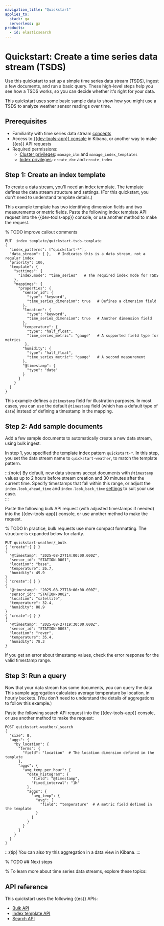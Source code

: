```yaml
---
navigation_title: "Quickstart"
applies_to:
  stack: ga
  serverless: ga
products:
  - id: elasticsearch
---
```


# Quickstart: Create a time series data stream (TSDS)

Use this quickstart to set up a simple time series data stream (TSDS), ingest a few documents, and run a basic query. These high-level steps help you see how a TSDS works, so you can decide whether it's right for your data.

This quickstart uses some basic sample data to show how you might use a TSDS to analyze weather sensor readings over time. 

## Prerequisites

* Familiarity with time series data stream [concepts](time-series-data-stream-tsds.md) 
* Access to [{{dev-tools-app}} console](/explore-analyze/query-filter/tools/console.md) in Kibana, or another way to make {{es}} API requests
* Required permissions: 
    * [Cluster privileges](/deploy-manage/users-roles/cluster-or-deployment-auth/elasticsearch-privileges.md#privileges-list-cluster): `manage_ilm` and `manage_index_templates`
    * [Index privileges](/deploy-manage/users-roles/cluster-or-deployment-auth/elasticsearch-privileges.md#privileges-list-indices): `create_doc` and `create_index`


## Step 1: Create an index template

To create a data stream, you'll need an index template. The template defines the data stream structure and settings. (For this quickstart, you don't need to understand template details.)

This example template has two identifying dimension fields and two measurements or metric fields. Paste the following index template API request into the {{dev-tools-app}} console, or use another method to make the request.

% TODO improve callout comments

``` console
PUT _index_template/quickstart-tsds-template  
{
  "index_patterns": ["quickstart-*"],
  "data_stream": { },   # Indicates this is a data stream, not a regular index
  "priority": 100, 
  "template": {
    "settings": {
      "index.mode": "time_series"   # The required index mode for TSDS
    },
    "mappings": {
      "properties": {
        "sensor_id": {
          "type": "keyword",
          "time_series_dimension": true   # Defines a dimension field
        },
        "location": {
          "type": "keyword",
          "time_series_dimension": true   # Another dimension field
        },
        "temperature": {
          "type": "half_float",
          "time_series_metric": "gauge"   # A supported field type for metrics
         },
        "humidity": {
          "type": "half_float",
          "time_series_metric": "gauge"   # A second measurement
        },
        "@timestamp": {
          "type": "date"
        }
      }
    }
  }
}

```

This example defines a `@timestamp` field for illustration purposes. In most cases, you can use the default `@timestamp` field (which has a default type of `date`) instead of defining a timestamp in the mapping. 

## Step 2: Add sample documents

Add a few sample documents to automatically create a new data stream, using bulk ingest. 

In step 1, you specified the template index pattern `quickstart-*`. In this step, you set the data stream name to `quickstart-weather`, to match the template pattern.

:::{note}
By default, new data streams accept documents with `@timestamp` values up to 2 hours before stream creation and 30 minutes after the current time. Specify timestamps that fall within this range, or adjust the `index.look_ahead_time` and `index.look_back_time` [settings](https://www.elastic.co/docs/reference/elasticsearch/index-settings/time-series) to suit your use case.  
:::

Paste the following bulk API request (with adjusted timestamps if needed) into the {{dev-tools-app}} console, or use another method to make the request.

% TODO In practice, bulk requests use more compact formatting. The structure is expanded below for clarity.

```console
PUT quickstart-weather/_bulk
{ "create":{ } }
{ 
  "@timestamp": "2025-08-27T14:00:00.000Z", 
  "sensor_id": "STATION-0001",  
  "location": "base", 
  "temperature": 26.7, 
  "humidity": 49.9 
}
{ "create":{ } }
{ 
  "@timestamp": "2025-08-27T18:00:00.000Z", 
  "sensor_id": "STATION-0002", 
  "location": "satellite", 
  "temperature": 32.4, 
  "humidity": 88.9 
}
{ "create":{ } }
{ 
  "@timestamp": "2025-08-27T19:30:00.000Z", 
  "sensor_id": "STATION-0003", 
  "location": "rover", 
  "temperature": 35.4, 
  "humidity": 78.3 
}
```

If you get an error about timestamp values, check the error response for the valid timestamp range.

## Step 3: Run a query

Now that your data stream has some documents, you can query the data. This sample aggregation calculates average temperature by location, in hourly buckets. (You don't need to understand the details of aggregations to follow this example.) 

Paste the following search API request into the {{dev-tools-app}} console, or use another method to make the request:

```console
POST quickstart-weather/_search  
{
  "size": 0,
  "aggs": {
    "by_location": {
      "terms": {
        "field": "location"  # The location dimension defined in the template
      },
      "aggs": {
        "avg_temp_per_hour": {
          "date_histogram": {
            "field": "@timestamp",
            "fixed_interval": "1h"
          },
          "aggs": {
            "avg_temp": {
              "avg": {
                "field": "temperature"  # A metric field defined in the template
              }
            }
          }
        }
      }
    }
  }
}
```

:::{tip}
You can also try this aggregation in a data view in Kibana.
:::

% TODO ## Next steps

% To learn more about time series data streams, explore these topics:

## API reference
This quickstart uses the following {{es}} APIs:
* [Bulk API ](https://www.elastic.co/docs/api/doc/elasticsearch/operation/operation-bulk)
* [Index template API](https://www.elastic.co/docs/api/doc/elasticsearch/operation/operation-indices-put-index-template)
* [Search API](https://www.elastic.co/docs/api/doc/elasticsearch/operation/operation-search)